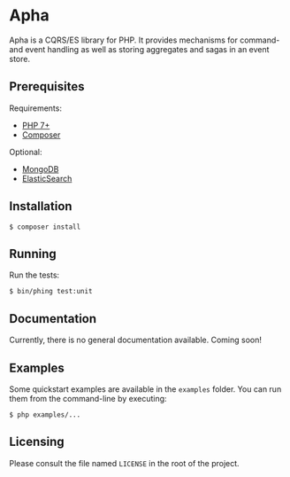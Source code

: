 [PHP 7+]: (http://php.net)
[Composer]: (https://getcomposer.net)
[MongoDB]: (https://www.mongodb.org)
[ElasticSearch]: (https://www.elastic.co/products/elasticsearch)

Apha
====

Apha is a CQRS/ES library for PHP. It provides mechanisms for command-
and event handling as well as storing aggregates and sagas in an event store.

## Prerequisites

Requirements:
* [PHP 7+]
* [Composer]

Optional:
* [MongoDB]
* [ElasticSearch]

## Installation

```
$ composer install
```

## Running

Run the tests:
```
$ bin/phing test:unit
```

## Documentation

Currently, there is no general documentation available. Coming soon!

## Examples

Some quickstart examples are available in the `examples` folder.
You can run them from the command-line by executing:

```
$ php examples/...
```

## Licensing
Please consult the file named `LICENSE` in the root of the project.
